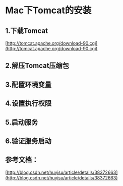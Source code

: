 # Mac下Tomcat的安装
## 1.下载Tomcat
[http://tomcat.apache.org/download-90.cgi](http://tomcat.apache.org/download-90.cgi)
## 2.解压Tomcat压缩包
## 3.配置环境变量
## 4.设置执行权限
## 5.启动服务
## 6.验证服务启动

## 参考文档：
[http://blog.csdn.net/huyisu/article/details/38372663](http://blog.csdn.net/huyisu/article/details/38372663)